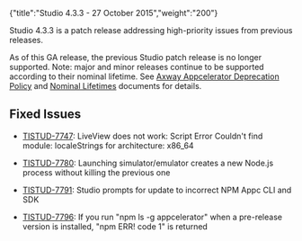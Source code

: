 {"title":"Studio 4.3.3 - 27 October 2015","weight":"200"} 

Studio 4.3.3 is a patch release addressing high-priority issues from previous releases.

As of this GA release, the previous Studio patch release is no longer supported. Note: major and minor releases continue to be supported according to their nominal lifetime. See [Axway Appcelerator Deprecation Policy](/docs/appc/AMPLIFY_Appcelerator_Services_Overview/Axway_Appcelerator_Deprecation_Policy/) and [Nominal Lifetimes](/docs/appc/AMPLIFY_Appcelerator_Services_Overview/Axway_Appcelerator_Product_Lifecycle/#NominalLifetimes) documents for details.

## Fixed Issues

*   [TISTUD-7747](https://jira.appcelerator.org/browse/TISTUD-7747): LiveView does not work: Script Error Couldn't find module: localeStrings for architecture: x86\_64
    
*   [TISTUD-7780](https://jira.appcelerator.org/browse/TISTUD-7780): Launching simulator/emulator creates a new Node.js process without killing the previous one
    
*   [TISTUD-7791](https://jira.appcelerator.org/browse/TISTUD-7791): Studio prompts for update to incorrect NPM Appc CLI and SDK
    
*   [TISTUD-7796](https://jira.appcelerator.org/browse/TISTUD-7796): If you run "npm ls -g appcelerator" when a pre-release version is installed, "npm ERR! code 1" is returned